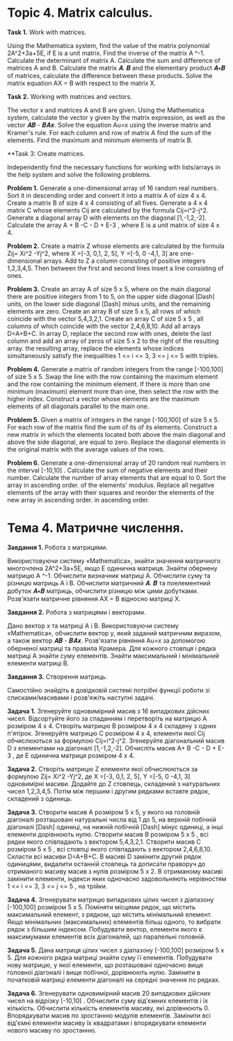# Topic 4. Matrix calculus.

**Task 1.** Work with matrices.

Using the Mathematica system, find the value of the matrix polynomial 2A^2+3a+5E, if E is a unit matrix. Find
the inverse of the matrix A ^-1. Calculate the determinant of matrix A. Calculate the sum and difference of matrices A and B. Calculate the matrix 𝑨.
𝑩 and the elementary product 𝑨∗𝑩 of matrices, calculate the difference between these products. Solve the matrix equation AX = B
with respect to the matrix X.

**Task 2.** Working with matrices and vectors.

The vector x and matrices A and B are given. Using the Mathematica system, calculate the vector y given by the matrix
expression, as well as
the vector 𝑨𝑩 - 𝑩𝑨𝒙. Solve the equation Au=x using the inverse matrix and Kramer's rule. For each
column and row of matrix A find
the sum of the elements. Find the maximum and minimum elements of matrix B.

**Task 3: Create matrices.

Independently find the necessary functions for working with lists/arrays in the help system and solve the following problems.

**Problem 1.** Generate a one-dimensional array of 16 random real numbers. Sort it in descending order and convert it
into a matrix A
of size 4 x 4.
Create a matrix B of size 4 x 4 consisting of all fives. Generate a 4 x 4 matrix C whose elements Cij
are calculated by the formula Cij=i^2-j^2. Generate a diagonal array D with elements on the diagonal [1,-1,2,-2]. Calculate
the array A + B -C - D + E-3 , where E is a unit matrix of size 4 x 4.

**Problem 2.** Create a matrix Z whose elements are calculated by the formula Zij= Xi^2 -Yj^2, where X =[-3, 0,1, 2, 5],
Y =[-5, 0 -4,1, 3] are one-dimensional arrays. Add to Z a column consisting of positive integers 1,2,3,4,5. Then between the first
and second lines insert a line consisting of ones.

**Problem 3.** Create an array A of size 5 x 5, where on the main diagonal there are positive integers from 1 to 5, on
the upper side diagonal \[Dash] units, on the lower side diagonal \[Dash] minus units, and the remaining elements are zero.
Create an array B of size 5 x 5, all rows of which coincide with the vector 5,4,3,2,1. Create an array C of size 5 x 5 ,
all columns of which coincide with the vector 2,4,6,8,10. Add all arrays D=A+B+C. In array D, replace the second row
with ones, delete the last column and add an array of zeros of size 5 x 2 to the right of the resulting array.
the resulting array, replace the elements whose indices simultaneously satisfy the inequalities 1 <= i <= 3, 3 <= j <= 5 with
triples.

**Problem 4.** Generate a matrix of random integers from the range [-100,100] of size 5 x 5. Swap the line
with the row containing the maximum element and the row containing the minimum element. If there is more than one minimum (maximum) element
more than one, then select the row with the higher index. Construct a vector whose elements are the maximum elements of all
diagonals parallel to the main one.

**Problem 5.** Given a matrix of integers in the range [-100,100] of size 5 x 5. For each row of the matrix find the sum of its
of its elements. Construct a new matrix in which the elements located both above the main diagonal and above the side diagonal,
are equal to zero. Replace the diagonal elements in the original matrix with the average values of the rows.

**Problem 6.** Generate a one-dimensional array of 20 random real numbers in the interval [-10,10] . Calculate the sum of negative
elements and their number. Calculate the number of array elements that are equal to 0. Sort the array in ascending order.
of the elements' modulus. Replace all negative elements of the array with their squares and reorder the elements of the new array in ascending order.
in ascending order.

# Тема 4. Матричне числення.

**Завдання 1.** Робота з матрицями.

Використовуючи систему «Mathematica», знайти значення матричного многочлена 2A^2+3a+5E, якщо E одинична матриця. Знайти
обернену матрицю A ^-1. Обчислити визначник матриці A. Обчислити суму та різницю матриць A і B. Обчислити матричний 𝑨.
𝑩 та поелементний добуток 𝑨∗𝑩 матриць, обчислити різницю між цими добутками. Розв'язати матричне рівняння AX = B
відносно матриці X.

**Завдання 2.** Робота з матрицями і векторами.

Дано вектор x та матриці A і B. Використовуючи систему «Mathematica», обчислити вектор y, який заданий матричним
виразом, а також
вектор 𝑨𝑩 - 𝑩𝑨𝒙. Розв'язати рівняння Au=x за допомогою оберненої матриці та правила Крамера. Для кожного
стовпця і рядка матриці А знайти
суму елементів. Знайти максимальний і мінімальний елементи матриці В.

**Завдання 3.** Створення матриць.

Самостійно знайдіть в довідковій системі потрібні функції роботи зі списками/масивами і розв'яжіть наступні задачі.

**Задача 1.** Згенеруйте одновимірний масив з 16 випадкових дійсних чисел. Відсортуйте його за спаданням і перетворіть
на матрицю A
розміром 4 x 4.
Створіть матрицю B розміром 4 x 4 складену з одних п'ятірок. Згенеруйте матрицю C розміром 4 x 4, елементи якої Cij
обчислюються за формулою Cij=i^2-j^2. Згенеруйте діагональний масив D з елементами на діагоналі [1,-1,2,-2]. Обчисліть
масив A+ B -C - D + E-3 , де E одинична матриця розміром 4 x 4.

**Задача 2.** Створіть матрицю Z елементи якої обчислюються за формулою Zij= Xi^2 -Yj^2, де X =[-3, 0,1, 2, 5],
Y =[-5, 0 -4,1, 3] одновимірні масиви. Додайте до Z стовпець, складений з натуральних чисел 1,2,3,4,5. Потім між першим
і другим рядками вставте рядок, складений з одиниць.

**Задача 3.** Створити масив A розміром 5 x 5, у якого на головній діагоналі розташовані натуральні числа від 1 до 5, на
верхній побічній діагоналі \[Dash] одиниці, на нижній побічній \[Dash] мінус одиниці, а інші елементи дорівнюють нулю.
Створити масив В розміром 5 x 5 , всі рядки якого співпадають з вектором 5,4,3,2,1. Створити масив С розміром 5 x 5 ,
всі стовпці якого співпадають з вектором 2,4,6,8,10. Скласти всі масиви D=A+B+C. В масиві D замінити другий рядок
одиницями, видалити останній стовпець та дописати праворуч до отриманого масиву масив з нулів розміром 5 x 2. В
отриманому масиві замінити елементи, індекси яких одночасно задовольняють нерівностям 1 <= i <= 3, 3 <= j <= 5 , на
трійки.

**Задача 4.** Згенерувати матрицю випадкових цілих чисел з діапазону [-100,100] розміром 5 x 5. Поміняти місцями рядок,
що містить максимальний елемент, з рядком, що містить мінімальний елемент. Якщо мінімальних (максимальних) елементів
більш одного, то вибрати рядок з більшим індексом. Побудувати вектор, елементи якого є максимумами елементів всіх
діагоналей, що паралельні головній.

**Задача 5.** Дана матриця цілих чисел з діапазону [-100,100] розміром 5 x 5. Для кожного рядка матриці знайти суму її
елементів. Побудувати нову матрицю, у якої елементи, що розташовані одночасно вище головної діагоналі і вище побічної,
дорівнюють нулю. Замінити в початковій матриці елементи діагоналі на середні значення по рядках.

**Задача 6.** Згенерувати одновимірний масив 20 випадкових дійсних чисел на відрізку [-10,10] . Обчислити суму від'ємних
елементів і їх кількість. Обчислити кількість елементів масиву, які дорівнюють 0. Впорядкувати масив по зростанню
модулів елементів. Замінити всі від'ємні елементи масиву їх квадратами і впорядкувати елементи нового масиву по
зростанню. 